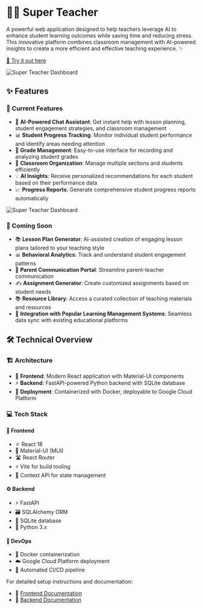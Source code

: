 # 🦸‍♀️ Super Teacher

A powerful web application designed to help teachers leverage AI to enhance student learning outcomes while saving time and reducing stress. This innovative platform combines classroom management with AI-powered insights to create a more efficient and effective teaching experience. ✨

[🚀 Try it out here](https://edutrack-292025398859.us-central1.run.app/) 

![Super Teacher Dashboard](./frontend/public/screen_shot.png)


## ✨ Features

### 🎯 Current Features
- 🤖 **AI-Powered Chat Assistant**: Get instant help with lesson planning, student engagement strategies, and classroom management
- 📊 **Student Progress Tracking**: Monitor individual student performance and identify areas needing attention
- 📝 **Grade Management**: Easy-to-use interface for recording and analyzing student grades
- 👥 **Classroom Organization**: Manage multiple sections and students efficiently
- 💡 **AI Insights**: Receive personalized recommendations for each student based on their performance data
- 📈 **Progress Reports**: Generate comprehensive student progress reports automatically

![Super Teacher Dashboard](./frontend/public/prompt_shot.png)

### 🔮 Coming Soon
- 📚 **Lesson Plan Generator**: AI-assisted creation of engaging lesson plans tailored to your teaching style
- 📊 **Behavioral Analytics**: Track and understand student engagement patterns
- 💬 **Parent Communication Portal**: Streamline parent-teacher communication
- ✍️ **Assignment Generator**: Create customized assignments based on student needs
- 📚 **Resource Library**: Access a curated collection of teaching materials and resources
- 🔄 **Integration with Popular Learning Management Systems**: Seamless data sync with existing educational platforms

## 🛠️ Technical Overview

### 🏗️ Architecture
- 🎨 **Frontend**: Modern React application with Material-UI components
- ⚡ **Backend**: FastAPI-powered Python backend with SQLite database
- 🚀 **Deployment**: Containerized with Docker, deployable to Google Cloud Platform

### 💻 Tech Stack

#### 🎨 Frontend
- ⚛️ React 18
- 🎯 Material-UI (MUI)
- 🛣️ React Router
- ⚡ Vite for build tooling
- 🔄 Context API for state management

#### ⚙️ Backend
- ⚡ FastAPI
- 🗃️ SQLAlchemy ORM
- 🎲 SQLite database
- 🐍 Python 3.x

#### 🚀 DevOps
- 🐳 Docker containerization
- ☁️ Google Cloud Platform deployment
- 🔄 Automated CI/CD pipeline

For detailed setup instructions and documentation:
- 📘 [Frontend Documentation](./frontend/README.md)
- 📗 [Backend Documentation](./backend/README.md)
